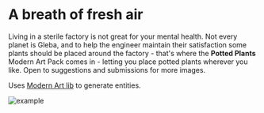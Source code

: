 # A breath of fresh air

Living in a sterile factory is not great for your mental health. Not every planet is Gleba, and to help the engineer maintain their satisfaction some plants should be placed around the factory - that's where the **Potted Plants** Modern Art Pack comes in - letting you place potted plants wherever you like. Open to suggestions and submissions for more images.

Uses [Modern Art lib](https://mods.factorio.com/mod/mklv-modern-art-lib) to generate entities.

![example](graphics/gallery/example.png)
